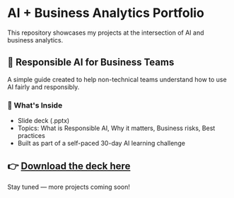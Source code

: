 # AI + Business Analytics Portfolio

This repository showcases my projects at the intersection of AI and business analytics.

## 📘 Responsible AI  for Business Teams

A simple guide created to help non-technical teams understand how to use AI fairly and responsibly.

### 📂 What's Inside
- Slide deck (.pptx)
- Topics: What is Responsible AI, Why it matters, Business risks, Best practices
- Built as part of a self-paced 30-day AI learning challenge
  
👉 [Download the deck here](https://github.com/yaswanth899/AI-Business-Analytics-Portfolio/raw/main/Yaswanth_Responsible_AI..pdf)
---

Stay tuned — more projects coming soon!
